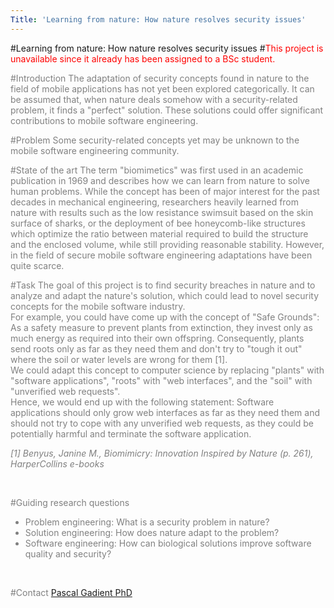 ```yaml
---
Title: 'Learning from nature: How nature resolves security issues'
---
```

#Learning from nature: How nature resolves security issues
#<font style="color:red;">This project is unavailable since it already has been assigned to a BSc student.</font>
<br><p><font style="color:grey;">
#Introduction
The adaptation of security concepts found in nature to the field of mobile applications has not yet been explored categorically.
It can be assumed that, when nature deals somehow with a security-related problem, it finds a "perfect" solution.
These solutions could offer significant contributions to mobile software engineering.

#Problem
Some security-related concepts yet may be unknown to the mobile software engineering community.

#State of the art
The term "biomimetics" was first used in an academic publication in 1969 and describes how we can learn from nature to solve human problems.
While the concept has been of major interest for the past decades in mechanical engineering, researchers heavily learned from nature with results such as the low resistance swimsuit based on the skin surface of sharks, or the deployment of bee honeycomb-like structures which optimize the ratio between material required to build the structure and the enclosed volume, while still providing reasonable stability.
However, in the field of secure mobile software engineering adaptations have been quite scarce.

#Task
The goal of this project is to find security breaches in nature and to analyze and adapt the nature's solution, which could lead to novel security concepts for the mobile software industry.
<br>
For example, you could have come up with the concept of "Safe Grounds": As a safety measure to prevent plants from extinction, they invest only as much energy as required into their own offspring. Consequently, plants send roots only as far as they need them and don't try to "tough it out" where the soil or water levels are wrong for them [1].
<br>
We could adapt this concept to computer science by replacing "plants" with "software applications", "roots" with "web interfaces", and the "soil" with "unverified web requests".
<br>
Hence, we would end up with the following statement:
Software applications should only grow web interfaces as far as they need them and should not try to cope with any unverified web requests, as they could be potentially harmful and terminate the software application.

*[1] Benyus, Janine M., Biomimicry: Innovation Inspired by Nature (p. 261), HarperCollins e-books*
<br><p><br></p>

#Guiding research questions

-  Problem engineering: What is a security problem in nature?
-  Solution engineering: How does nature adapt to the problem?
-  Software engineering: How can biological solutions improve software quality and security?
<br><p><br></p>

#Contact 
[Pascal Gadient PhD](%base_url%/staff/PascalGadient)
</font>

